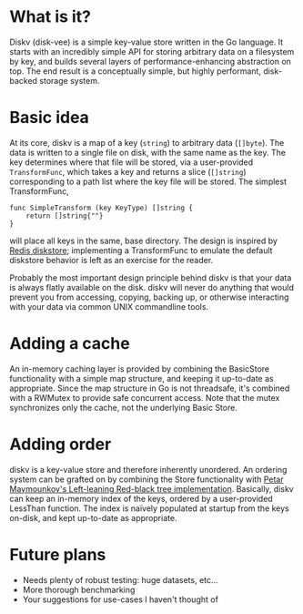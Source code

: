 # What is it?

Diskv (disk-vee) is a simple key-value store written in the Go language. It
starts with an incredibly simple API for storing arbitrary data on a filesystem
by key, and builds several layers of performance-enhancing abstraction on top.
The end result is a conceptually simple, but highly performant, disk-backed
storage system.

# Basic idea

At its core, diskv is a map of a key (`string`) to arbitrary data (`[]byte`).
The data is written to a single file on disk, with the same name as the key.
The key determines where that file will be stored, via a user-provided
`TransformFunc`, which takes a key and returns a slice (`[]string`)
corresponding to a path list where the key file will be stored. The simplest
TransformFunc,

```
func SimpleTransform (key KeyType) []string {
    return []string{""}
}
```

will place all keys in the same, base directory. The design is inspired by
[Redis diskstore][1]; implementing a TransformFunc to emulate the default
diskstore behavior is left as an exercise for the reader.

[1]: http://groups.google.com/group/redis-db/browse_thread/thread/d444bc786689bde9?pli=1

Probably the most important design principle behind diskv is that your data is
always flatly available on the disk. diskv will never do anything that would
prevent you from accessing, copying, backing up, or otherwise interacting with
your data via common UNIX commandline tools.

# Adding a cache

An in-memory caching layer is provided by combining the BasicStore
functionality with a simple map structure, and keeping it up-to-date as
appropriate. Since the map structure in Go is not threadsafe, it's combined
with a RWMutex  to provide safe concurrent access. Note that the mutex
synchronizes only the cache, not the underlying Basic Store.

# Adding order

diskv is a key-value store and therefore inherently unordered. An ordering
system can be grafted on by combining the Store functionality with [Petar
Maymounkov's Left-leaning Red-black tree implementation][2]. Basically, diskv
can keep an in-memory index of the keys, ordered by a user-provided LessThan
function. The index is naïvely populated at startup from the keys on-disk, and
kept up-to-date as appropriate.

[2]: https://github.com/petar/GoLLRB 

# Future plans
 
 * Needs plenty of robust testing: huge datasets, etc... 
 * More thorough benchmarking
 * Your suggestions for use-cases I haven't thought of
